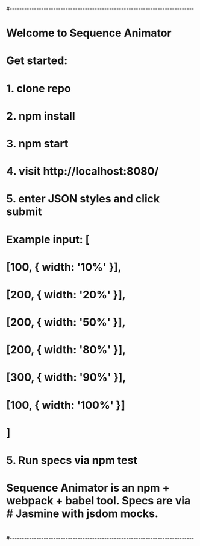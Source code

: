 
#----------------------------------------------------------------------------
# Welcome to Sequence Animator
#
# Get started:
# 
# 1. clone repo
# 2. npm install
# 3. npm start
# 4. visit http://localhost:8080/
# 5. enter JSON styles and click submit
#    
#    Example input: [
#      [100, { width: '10%' }],
#      [200, { width: '20%' }],
#      [200, { width: '50%' }],
#      [200, { width: '80%' }],
#      [300, { width: '90%' }],
#      [100, { width: '100%' }]
#    ]
#
# 5. Run specs via npm test
# 
# Sequence Animator is an npm + webpack + babel tool. Specs are via # Jasmine with jsdom mocks.
#
#
#----------------------------------------------------------------------------